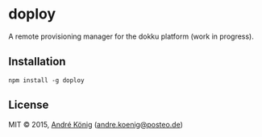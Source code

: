 # doploy

A remote provisioning manager for the dokku platform (work in progress).

## Installation

```
npm install -g doploy
```

## License

MIT © 2015, [André König](http://andrekoenig.info) (andre.koenig@posteo.de)
